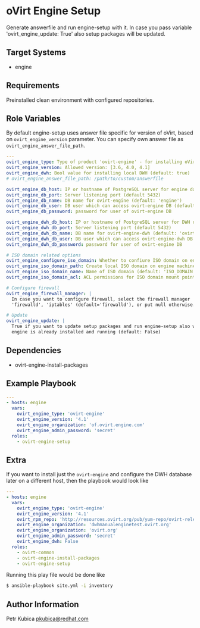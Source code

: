 oVirt Engine Setup
==================

Generate answerfile and run engine-setup with it. In case you pass variable
'ovirt_engine_update: True' also setup packages will be updated.

Target Systems
--------------

* engine

Requirements
------------

Preinstalled clean environment with configured repositories.

Role Variables
--------------

By default engine-setup uses answer file specific for version of oVirt,
based on ``ovirt_engine_version`` parameter. You can specify own answer file
as ``ovirt_engine_answer_file_path``.

```yaml
---
ovirt_engine_type: Type of product 'ovirt-engine' - for installing oVirt product
ovirt_engine_version: Allowed version: [3.6, 4.0, 4.1]
ovirt_engine_dwh: Bool value for installing local DWH (default: true)
# ovirt_engine_answer_file_path: /path/to/custom/answerfile

ovirt_engine_db_host: IP or hostname of PostgreSQL server for engine database (default: 'localhost')
ovirt_engine_db_port: Server listening port (default 5432)
ovirt_engine_db_name: DB name for ovirt-engine (default: 'engine')
ovirt_engine_db_user: DB user which can access ovirt-engine DB (default: 'engine')
ovirt_engine_db_password: password for user of ovirt-engine DB

ovirt_engine_dwh_db_host: IP or hostname of PostgreSQL server for DWH database (default: 'localhost')
ovirt_engine_dwh_db_port: Server listening port (default 5432)
ovirt_engine_dwh_db_name: DB name for ovirt-engine-dwh (default: 'ovirt_engine_history')
ovirt_engine_dwh_db_user: DB user which can access ovirt-engine-dwh DB (default: 'ovirt_engine_history')
ovirt_engine_dwh_db_password: password for user of ovirt-engine DB

# ISO domain related options
ovirt_engine_configure_iso_domain: Whether to confiure ISO domain on engine (default False)
ovirt_engine_iso_domain_path: Create local ISO domain on engine machine (default: /var/lib/exports/iso)
ovirt_engine_iso_domain_name: Name of ISO domain (default: 'ISO_DOMAIN')
ovirt_engine_iso_domain_acl: ACL permissions for ISO domain mount point (default: '0.0.0.0/0.0.0.0(rw)')

# Configure firewall
ovirt_engine_firewall_manager: |
  In case you want to configure firewall, select the firewall manager
  'firewalld', 'iptables' (default='firewalld'), or put null otherwise.

# Update
ovirt_engine_update: |
  True if you want to update setup packages and run engine-setup also when
  engine is already installed and running (default: False)
```

Dependencies
------------

* ovirt-engine-install-packages

Example Playbook
----------------

```yaml
---
- hosts: engine
  vars:
    ovirt_engine_type: 'ovirt-engine'
    ovirt_engine_version: '4.1'
    ovirt_engine_organization: 'of.ovirt.engine.com'
    ovirt_engine_admin_password: 'secret'
  roles:
    - ovirt-engine-setup
```

Extra
-----

If you want to install just the `ovirt-engine` and configure the DWH database later on a different host, then the playbook would look like

```yaml
---
- hosts: engine
  vars:
    ovirt_engine_type: 'ovirt-engine'
    ovirt_engine_version: '4.1'
    ovirt_rpm_repo: 'http://resources.ovirt.org/pub/yum-repo/ovirt-release41.rpm'
    ovirt_engine_organization: 'dwhmanualenginetest.ovirt.org'
    ovirt_engine_organization: 'ovirt.org'
    ovirt_engine_admin_password: 'secret'
    ovirt_engine_dwh: False
  roles:
    - ovirt-common
    - ovirt-engine-install-packages
    - ovirt-engine-setup
```

Running this play file would be done like

```bash
$ ansible-playbook site.yml -i inventory
```

Author Information
------------------

Petr Kubica
pkubica@redhat.com
